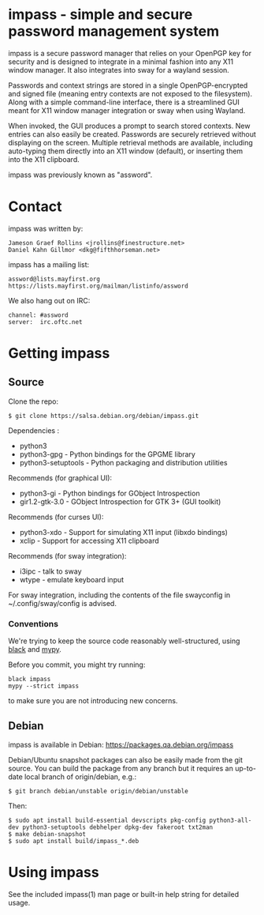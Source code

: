 impass - simple and secure password management system
======================================================

impass is a secure password manager that relies on your OpenPGP key
for security and is designed to integrate in a minimal fashion into
any X11 window manager.  It also integrates into sway for a wayland
session.

Passwords and context strings are stored in a single OpenPGP-encrypted
and signed file (meaning entry contexts are not exposed to the
filesystem).  Along with a simple command-line interface, there is a
streamlined GUI meant for X11 window manager integration or sway when
using Wayland.

When invoked, the GUI produces a prompt to search stored contexts.
New entries can also easily be created.  Passwords are securely
retrieved without displaying on the screen.  Multiple retrieval
methods are available, including auto-typing them directly into an X11
window (default), or inserting them into the X11 clipboard.

impass was previously known as "assword".


Contact
=======

impass was written by:

    Jameson Graef Rollins <jrollins@finestructure.net>
    Daniel Kahn Gillmor <dkg@fifthhorseman.net>

impass has a mailing list:

    assword@lists.mayfirst.org
    https://lists.mayfirst.org/mailman/listinfo/assword

We also hang out on IRC:

    channel: #assword
    server:  irc.oftc.net


Getting impass
==============

Source
------

Clone the repo:

    $ git clone https://salsa.debian.org/debian/impass.git

Dependencies :
  * python3
  * python3-gpg - Python bindings for the GPGME library
  * python3-setuptools - Python packaging and distribution utilities

Recommends (for graphical UI):

  * python3-gi - Python bindings for GObject Introspection
  * gir1.2-gtk-3.0 - GObject Introspection for GTK 3+ (GUI toolkit)

Recommends (for curses UI):
  * python3-xdo - Support for simulating X11 input (libxdo bindings)
  * xclip - Support for accessing X11 clipboard

Recommends (for sway integration):
  * i3ipc - talk to sway
  * wtype - emulate keyboard input
  
  For sway integration, including the contents of the file swayconfig
  in ~/.config/sway/config is advised.

### Conventions

We're trying to keep the source code reasonably well-structured, using [black](https://black.readthedocs.io/) and [mypy](https://mypy.readthedocs.io/).

Before you commit, you might try running:

    black impass
    mypy --strict impass

to make sure you are not introducing new concerns.

Debian
------

impass is available in Debian: https://packages.qa.debian.org/impass

Debian/Ubuntu snapshot packages can also be easily made from the git
source.  You can build the package from any branch but it requires an
up-to-date local branch of origin/debian, e.g.:

    $ git branch debian/unstable origin/debian/unstable

Then:

    $ sudo apt install build-essential devscripts pkg-config python3-all-dev python3-setuptools debhelper dpkg-dev fakeroot txt2man
    $ make debian-snapshot
    $ sudo apt install build/impass_*.deb
 

Using impass
============

See the included impass(1) man page or built-in help string for
detailed usage.
